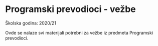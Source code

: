 # Programski prevodioci - vežbe 
Školska godina: 2020/21

Ovde se nalaze svi materijali potrebni za vežbe iz predmeta Programski prevodioci. 

